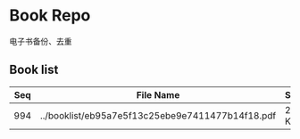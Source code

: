 Book Repo
=========

电子书备份、去重

Book list
---------

| Seq | File Name | Size | MD5 |
| --- | --------- | ---- | --- |
| 994 | ../booklist/eb95a7e5f13c25ebe9e7411477b14f18.pdf | 268 KB | eb95a7e5f13c25ebe9e7411477b14f18 | 
